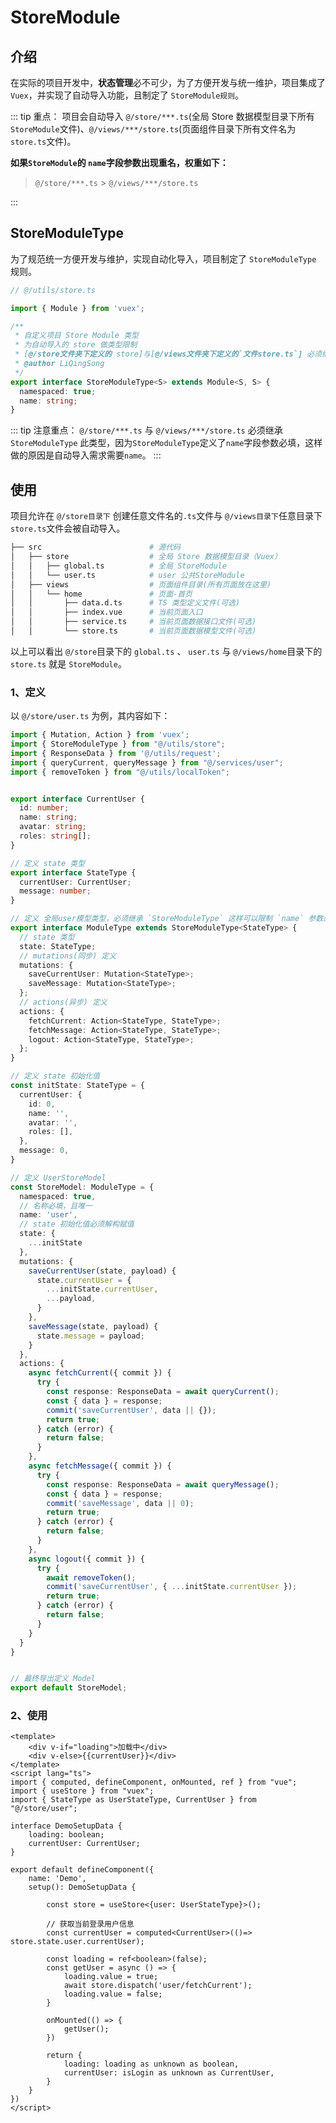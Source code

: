 # StoreModule 

## 介绍

在实际的项目开发中，**状态管理**必不可少，为了方便开发与统一维护，项目集成了`Vuex`，并实现了自动导入功能，且制定了 `StoreModule规则`。

::: tip 重点：
项目会自动导入 `@/store/***.ts`(全局 Store 数据模型目录下所有`StoreModule`文件)、`@/views/***/store.ts`(页面组件目录下所有文件名为`store.ts`文件)。

**如果`StoreModule`的 `name`字段参数出现重名，权重如下：**

> `@/store/***.ts` &gt; `@/views/***/store.ts`

:::

## StoreModuleType

为了规范统一方便开发与维护，实现自动化导入，项目制定了 `StoreModuleType` 规则。

```ts
// @/utils/store.ts

import { Module } from 'vuex';

/**
 * 自定义项目 Store Module 类型
 * 为自动导入的 store 做类型限制
 * [@/store文件夹下定义的 store]与[@/views文件夹下定义的`文件store.ts`] 必须继承此类型
 * @author LiQingSong
 */
export interface StoreModuleType<S> extends Module<S, S> {
  namespaced: true;
  name: string;
}
```

::: tip 注意重点：
 `@/store/***.ts` 与 `@/views/***/store.ts` 必须继承 `StoreModuleType` 此类型，因为`StoreModuleType`定义了`name`字段参数必填，这样做的原因是自动导入需求需要`name`。
:::

## 使用

项目允许在 `@/store目录下` 创建任意文件名的`.ts`文件与 `@/views目录下`任意目录下`store.ts`文件会被自动导入。

```sh
├── src                        # 源代码
│   ├── store                  # 全局 Store 数据模型目录（Vuex）
│   │   ├── global.ts          # 全局 StoreModule
│   │   └── user.ts            # user 公共StoreModule
│   ├── views                  # 页面组件目录(所有页面放在这里)
│   │   └── home               # 页面-首页
│   │       ├── data.d.ts      # TS 类型定义文件(可选)
│   │       ├── index.vue      # 当前页面入口
│   │       ├── service.ts     # 当前页面数据接口文件(可选)
│   │       └── store.ts       # 当前页面数据模型文件(可选)
```

以上可以看出 `@/store`目录下的 `global.ts` 、 `user.ts` 与 `@/views/home`目录下的 `store.ts` 就是 `StoreModule`。

### 1、定义

以 `@/store/user.ts` 为例，其内容如下：

```ts
import { Mutation, Action } from 'vuex';
import { StoreModuleType } from "@/utils/store";
import { ResponseData } from '@/utils/request';
import { queryCurrent, queryMessage } from "@/services/user";
import { removeToken } from "@/utils/localToken";


export interface CurrentUser {
  id: number;
  name: string;
  avatar: string;
  roles: string[];
}

// 定义 state 类型
export interface StateType {
  currentUser: CurrentUser;
  message: number;
}

// 定义 全局user模型类型，必须继承 `StoreModuleType` 这样可以限制 `name` 参数必填
export interface ModuleType extends StoreModuleType<StateType> {
  // state 类型
  state: StateType;
  // mutations(同步) 定义
  mutations: {
    saveCurrentUser: Mutation<StateType>;
    saveMessage: Mutation<StateType>;
  };
  // actions(异步) 定义
  actions: {
    fetchCurrent: Action<StateType, StateType>;
    fetchMessage: Action<StateType, StateType>;
    logout: Action<StateType, StateType>;
  };
}

// 定义 state 初始化值
const initState: StateType = {
  currentUser: {
    id: 0,
    name: '',
    avatar: '',
    roles: [],
  },
  message: 0,
}

// 定义 UserStoreModel
const StoreModel: ModuleType = {
  namespaced: true,
  // 名称必填，且唯一
  name: 'user',
  // state 初始化值必须解构赋值
  state: {
    ...initState
  },
  mutations: {
    saveCurrentUser(state, payload) {
      state.currentUser = {
        ...initState.currentUser,
        ...payload,
      }
    },
    saveMessage(state, payload) {
      state.message = payload;
    }
  },
  actions: {
    async fetchCurrent({ commit }) {
      try {
        const response: ResponseData = await queryCurrent();
        const { data } = response;
        commit('saveCurrentUser', data || {});
        return true;
      } catch (error) {
        return false;
      }
    },
    async fetchMessage({ commit }) {
      try {
        const response: ResponseData = await queryMessage();
        const { data } = response;        
        commit('saveMessage', data || 0);
        return true;
      } catch (error) {
        return false;
      }
    },
    async logout({ commit }) {
      try {
        await removeToken();
        commit('saveCurrentUser', { ...initState.currentUser });
        return true;
      } catch (error) {
        return false;
      }
    }
  }
}


// 最终导出定义 Model
export default StoreModel;
```

### 2、使用

```vue
<template>
    <div v-if="loading">加载中</div>
    <div v-else>{{currentUser}}</div>
</template>
<script lang="ts">
import { computed, defineComponent, onMounted, ref } from "vue";
import { useStore } from "vuex";
import { StateType as UserStateType, CurrentUser } from "@/store/user";

interface DemoSetupData {
    loading: boolean;
    currentUser: CurrentUser;
}

export default defineComponent({
    name: 'Demo',
    setup(): DemoSetupData {
       
        const store = useStore<{user: UserStateType}>();

        // 获取当前登录用户信息
        const currentUser = computed<CurrentUser>(()=> store.state.user.currentUser);

        const loading = ref<boolean>(false);
        const getUser = async () => {
            loading.value = true;
            await store.dispatch('user/fetchCurrent');                  
            loading.value = false;
        }

        onMounted(() => {
            getUser();
        })

        return {
            loading: loading as unknown as boolean,
            currentUser: isLogin as unknown as CurrentUser,           
        }
    }
})
</script>
```


